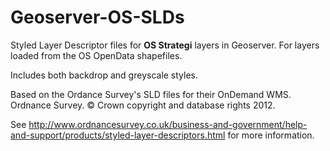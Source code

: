 Geoserver-OS-SLDs
=================

Styled Layer Descriptor files for **OS Strategi** layers in Geoserver.
For layers loaded from the OS OpenData shapefiles.

Includes both backdrop and greyscale styles.

Based on the Ordance Survey's SLD files for their OnDemand WMS.
Ordnance Survey. &#169; Crown copyright and database rights 2012.

See http://www.ordnancesurvey.co.uk/business-and-government/help-and-support/products/styled-layer-descriptors.html for more information.
